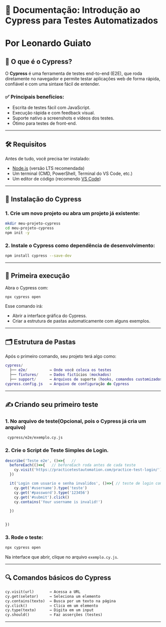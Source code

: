 # 📘 Documentação: Introdução ao Cypress para Testes Automatizados
# Por Leonardo Guiato

## 🧠 O que é o Cypress?

O **Cypress** é uma ferramenta de testes end-to-end (E2E), que roda diretamente no navegador e permite testar aplicações web de forma rápida, confiável e com uma sintaxe fácil de entender.

### ✅ Principais benefícios:
- Escrita de testes fácil com JavaScript.
- Execução rápida e com feedback visual.
- Suporte nativo a screenshots e vídeos dos testes.
- Ótimo para testes de front-end.

---

## 🛠️ Requisitos

Antes de tudo, você precisa ter instalado:

- [Node.js](https://nodejs.org/) (versão LTS recomendada)  
- Um terminal (CMD, PowerShell, Terminal do VS Code, etc.)  
- Um editor de código (recomendo [VS Code](https://code.visualstudio.com/))

---

## 🚀 Instalação do Cypress

### 1. Crie um novo projeto ou abra um projeto já existente:

```bash
mkdir meu-projeto-cypress
cd meu-projeto-cypress
npm init -y
```

### 2. Instale o Cypress como dependência de desenvolvimento:

```bash
npm install cypress --save-dev
```

---

## 🧪 Primeira execução

Abra o Cypress com:

```bash
npx cypress open
```

Esse comando irá:
- Abrir a interface gráfica do Cypress.
- Criar a estrutura de pastas automaticamente com alguns exemplos.

---

## 🗂️ Estrutura de Pastas

Após o primeiro comando, seu projeto terá algo como:

```lua
cypress/
  ├── e2e/          → Onde você coloca os testes
  ├── fixtures/     → Dados fictícios (mockados)
  ├── support/      → Arquivos de suporte (hooks, comandos customizados)
cypress.config.js   → Arquivo de configuração do Cypress
```

---

## ✍️ Criando seu primeiro teste

### 1. No arquivo de teste(Opcional, pois o Cypress já cria um arquivo)

```bash
 cypress/e2e/exemplo.cy.js
```

### 2. Crie o Script de Teste Simples de Login.

```js
describe('Teste e2e', ()=>{   // 
  beforeEach(()=>{   // beforeEach roda antes de cada teste
    cy.visit('https://practicetestautomation.com/practice-test-login/')// navega para a url
  })

  it('Login com usuario e senha invalidos', ()=>{ // teste de login com usuario e senha invalidos
    cy.get('#username').type('teste')
    cy.get('#password').type('123456')
    cy.get('#submit').click()
    cy.contains('Your username is invalid!')
    
  })
    

})
```

### 3. Rode o teste:

```bash
npx cypress open
```

Na interface que abrir, clique no arquivo `exemplo.cy.js`.

---

## 🔍 Comandos básicos do Cypress

```txt
cy.visit(url)       → Acessa a URL
cy.get(seletor)     → Seleciona um elemento
cy.contains(texto)  → Busca por um texto na página
cy.click()          → Clica em um elemento
cy.type(texto)      → Digita em um input
cy.should()         → Faz asserções (testes)
```

---
